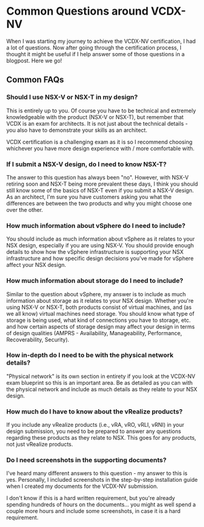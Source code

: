 # Common Questions around VCDX-NV


When I was starting my journey to achieve the VCDX-NV certification, I had a lot of questions. Now after going through the certification process, I thought it might be useful if I help answer some of those questions in a blogpost. Here we go!


## Common FAQs

### Should I use NSX-V or NSX-T in my design? 
This is entirely up to you. Of course you have to be technical and extremely knowledgeable with the product (NSX-V or NSX-T), but remember that VCDX is an exam for architects. It is not just about the technical details - you also have to demonstrate your skills as an architect.

VCDX certification is a challenging exam as it is so I recommend choosing whichever you have more design experience with / more comfortable with. 


### If I submit a NSX-V design, do I need to know NSX-T? 
The answer to this question has always been "no". However, with NSX-V retiring soon and NSX-T being more prevalent these days, I think you should still know some of the basics of NSX-T even if you submit a NSX-V design. As an architect, I'm sure you have customers asking you what the differences are between the two products and why you might choose one over the other. 


### How much information about vSphere do I need to include? 
You should include as much information about vSphere as it relates to your NSX design, especially if you are using NSX-V. You should provide enough details to show how the vSphere infrastructure is supporting your NSX infrastructure and how specific design decisions you've made for vSphere affect your NSX design.


### How much information about storage do I need to include? 
Similar to the question about vSphere, my answer is to include as much information about storage as it relates to your NSX design. Whether you're using NSX-V or NSX-T, both products consist of virtual machines, and (as we all know) virtual machines need storage. You should know what type of storage is being used, what kind of connections you have to storage, etc. and how certain aspects of storage design may affect your design in terms of design qualities (AMPRS - Availability, Manageability, Performance, Recoverability, Security). 


### How in-depth do I need to be with the physical network details? 
"Physical network" is its own section in entirety if you look at the VCDX-NV exam blueprint so this is an important area. Be as detailed as you can with the physical network and include as much details as they relate to your NSX design. 


### How much do I have to know about the vRealize products? 
If you include any vRealize products (i.e., vRA, vRO, vRLI, vRNI) in your design submission, you need to be prepared to answer any questions regarding these products as they relate to NSX. This goes for any products, not just vRealize products. 


### Do I need screenshots in the supporting documents?
I've heard many different answers to this question - my answer to this is yes. Personally, I included screenshots in the step-by-step installation guide when I created my documents for the VCDX-NV submission.

I don't know if this is a hard written requirement, but you're already spending hundreds of hours on the documents... you might as well spend a couple more hours and include some screenshots, in case it is a hard requirement.

